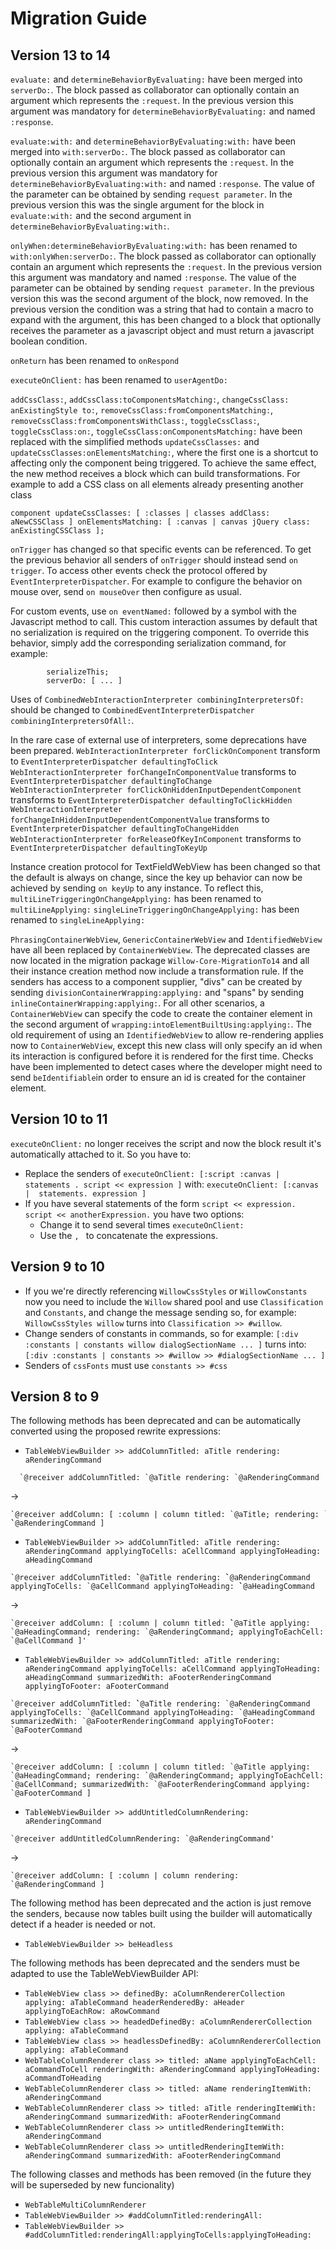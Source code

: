# Migration Guide

## Version 13 to 14

`evaluate:` and `determineBehaviorByEvaluating:` have been merged into `serverDo:`. The block passed as collaborator can optionally contain an argument which represents the `:request`. In the previous version this argument was mandatory for `determineBehaviorByEvaluating:` and named `:response`.

`evaluate:with:` and `determineBehaviorByEvaluating:with:` have been merged into `with:serverDo:`. The block passed as collaborator can optionally contain an argument which represents the `:request`. In the previous version this argument was mandatory for `determineBehaviorByEvaluating:with:` and named `:response`. The value of the parameter can be obtained by sending `request parameter`. In the previous version this was the single argument for the block in `evaluate:with:` and the second argument in `determineBehaviorByEvaluating:with:`.

`onlyWhen:determineBehaviorByEvaluating:with:` has been renamed to `with:onlyWhen:serverDo:`. The block passed as collaborator can optionally contain an argument which represents the `:request`. In the previous version this argument was mandatory and named `:response`. The value of the parameter can be obtained by sending `request parameter`. In the previous version this was the second argument of the block, now removed. In the previous version the condition was a string that had to contain a macro to expand with the argument, this has been changed to a block that optionally receives the parameter as a javascript object and must return a javascript boolean condition.

`onReturn` has been renamed to `onRespond`

`executeOnClient:` has been renamed to `userAgentDo:`

`addCssClass:`, `addCssClass:toComponentsMatching:`, `changeCssClass: anExistingStyle to:`, `removeCssClass:fromComponentsMatching:`, `removeCssClass:fromComponentsWithClass:`, `toggleCssClass:`, `toggleCssClass:on:`, `toggleCssClass:onComponentsMatching:` have been replaced with the simplified methods `updateCssClasses:` and `updateCssClasses:onElementsMatching:`, where the first one is a shortcut to affecting only the component being triggered. To achieve the same effect, the new method receives a block which can build transformations. For example to add a CSS class on all elements already presenting another class
```
component updateCssClasses: [ :classes | classes addClass: aNewCSSClass ] onElementsMatching: [ :canvas | canvas jQuery class: anExistingCSSClass ];
```

`onTrigger` has changed so that specific events can be referenced. To get the previous behavior all senders of `onTrigger` should instead send `on trigger`. To access other events check the protocol offered by `EventInterpreterDispatcher`. For example to configure the behavior on mouse over, send `on mouseOver` then configure as usual.

For custom events, use `on eventNamed:` followed by a symbol with the Javascript method to call. This custom interaction assumes by default that no serialization is required on the triggering component. To override this behavior, simply add the corresponding serialization command, for example:
```	( selectionList on eventNamed: #blur )
		serializeThis;
		serverDo: [ ... ]
```

Uses of `CombinedWebInteractionInterpreter combiningInterpretersOf:` should be changed to `CombinedEventInterpreterDispatcher combiningInterpretersOfAll:`.

In the rare case of external use of interpreters, some deprecations have been prepared. 
`WebInteractionInterpreter forClickOnComponent` transform to `EventInterpreterDispatcher defaultingToClick`
`WebInteractionInterpreter forChangeInComponentValue` transforms to `EventInterpreterDispatcher defaultingToChange`
`WebInteractionInterpreter forClickOnHiddenInputDependentComponent` transforms to `EventInterpreterDispatcher defaultingToClickHidden`
`WebInteractionInterpreter forChangeInHiddenInputDependentComponentValue` transforms to `EventInterpreterDispatcher defaultingToChangeHidden`
`WebInteractionInterpreter forReleaseOfKeyInComponent` transforms to `EventInterpreterDispatcher defaultingToKeyUp`

Instance creation protocol for TextFieldWebView has been changed so that the default is always on change, since the key up behavior can now be achieved by sending `on keyUp` to any instance.
To reflect this,
`multiLineTriggeringOnChangeApplying:` has been renamed to `multiLineApplying:`
`singleLineTriggeringOnChangeApplying:` has been renamed to `singleLineApplying:`

`PhrasingContainerWebView`, `GenericContainerWebView` and `IdentifiedWebView` have all been replaced by `ContainerWebView`. The deprecated classes are now located in the migration package `Willow-Core-MigrationTo14` and all their instance creation method now include a transformation rule. If the senders has access to a component supplier, "divs" can be created by sending `divisionContainerWrapping:applying:` and "spans" by sending `inlineContainerWrapping:applying:`. For all other scenarios, a `ContainerWebView` can specify the code to create the container element in the second argument of `wrapping:intoElementBuiltUsing:applying:`. The old requirement of using an `IdentifiedWebView` to allow re-rendering applies now to `ContainerWebView`, except this new class will only specify an id when its interaction is configured before it is rendered for the first time. Checks have been implemented to detect cases where the developer might need to send `beIdentifiable`in order to ensure an id is created for the container element.

## Version 10 to 11

`executeOnClient:` no longer receives the script and now the block result it's automatically attached to it. So you have to:

- Replace the senders of `executeOnClient: [:script :canvas |  statements . script << expression ]` with: `executeOnClient: [:canvas |  statements. expression ] `
- If you have several statements of the form `script << expression. script << anotherExpression.` you have two options:
  - Change it to send several times `executeOnClient:`
  - Use the `, ` to concatenate the expressions.

## Version 9 to 10

- If you we're directly referencing `WillowCssStyles` or `WillowConstants` now you need to include the `Willow` shared pool and use `Classification` and `Constants`, and change the message sending so, for example:
`WillowCssStyles willow` turns into `Classification >> #willow`.
- Change senders of constants in commands, so for example: `[:div :constants | constants willow dialogSectionName ... ]` turns into: `[:div :constants | constants >> #willow >> #dialogSectionName ... ]`
- Senders of `cssFonts` must use `constants >> #css`

## Version 8 to 9

The following methods has been deprecated and can be automatically converted using the proposed rewrite expressions:
- `TableWebViewBuilder >> addColumnTitled: aTitle rendering: aRenderingCommand`
```smalltalk
  `@receiver addColumnTitled: `@aTitle rendering: `@aRenderingCommand
```
->
```smalltalk
`@receiver addColumn: [ :column | column titled: `@aTitle; rendering: ̀`@aRenderingCommand ]
```  
- `TableWebViewBuilder >> addColumnTitled: aTitle rendering: aRenderingCommand applyingToCells: aCellCommand applyingToHeading: aHeadingCommand`
```smalltalk
`@receiver addColumnTitled: ̀`@aTitle rendering: ̀`@aRenderingCommand applyingToCells: `@aCellCommand applyingToHeading: ̀`@aHeadingCommand
```
->
```smalltalk
`@receiver addColumn: [ :column | column titled: ̀`@aTitle applying: `@aHeadingCommand; rendering: `@aRenderingCommand; applyingToEachCell: `@aCellCommand ]'
```
- `TableWebViewBuilder >> addColumnTitled: aTitle rendering: aRenderingCommand applyingToCells: aCellCommand applyingToHeading: aHeadingCommand summarizedWith: aFooterRenderingCommand applyingToFooter: aFooterCommand`
```smalltalk
`@receiver addColumnTitled: ̀`@aTitle rendering: `@aRenderingCommand applyingToCells: `@aCellCommand applyingToHeading: `@aHeadingCommand summarizedWith: `@aFooterRenderingCommand applyingToFooter: `@aFooterCommand
```
->
```smalltalk
`@receiver addColumn: [ :column | column titled: `@aTitle applying: `@aHeadingCommand; rendering: `@aRenderingCommand; applyingToEachCell: `@aCellCommand; summarizedWith: `@aFooterRenderingCommand applying: `@aFooterCommand ]
```
- `TableWebViewBuilder >> addUntitledColumnRendering: aRenderingCommand`
```smalltalk
`@receiver addUntitledColumnRendering: `@aRenderingCommand'
```
->
```smalltalk
`@receiver addColumn: [ :column | column rendering: `@aRenderingCommand ]
```

The following method has been deprecated and the action is just remove the senders, because now tables built using the builder will automatically detect if a header is needed or not.

- `TableWebViewBuilder >> beHeadless`

The following methods has been deprecated and the senders must be adapted to use the TableWebViewBuilder API:
- `TableWebView class >> definedBy: aColumnRendererCollection applying: aTableCommand headerRenderedBy: aHeader applyingToEachRow: aRowCommand`
- `TableWebView class >> headedDefinedBy: aColumnRendererCollection applying: aTableCommand`
- `TableWebView class >> headlessDefinedBy: aColumnRendererCollection applying: aTableCommand`
- `WebTableColumnRenderer class >> titled: aName applyingToEachCell: aCommandToCell renderingWith: aRenderingCommand applyingToHeading: aCommandToHeading`
- `WebTableColumnRenderer class >> titled: aName renderingItemWith: aRenderingCommand`
- `WebTableColumnRenderer class >> titled: aTitle renderingItemWith: aRenderingCommand summarizedWith: aFooterRenderingCommand `
- `WebTableColumnRenderer class >> untitledRenderingItemWith: aRenderingCommand`
- `WebTableColumnRenderer class >> untitledRenderingItemWith: aRenderingCommand summarizedWith: aFooterRenderingCommand`

The following classes and methods has been removed (in the future they will be superseded by new funcionality)
- `WebTableMultiColumnRenderer`
- `TableWebViewBuilder >> #addColumnTitled:renderingAll:`
- `TableWebViewBuilder >> #addColumnTitled:renderingAll:applyingToCells:applyingToHeading:`
